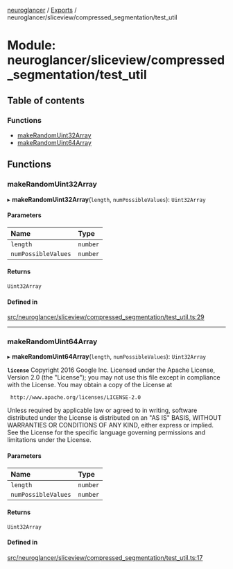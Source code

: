 [neuroglancer](../README.md) / [Exports](../modules.md) / neuroglancer/sliceview/compressed\_segmentation/test\_util

# Module: neuroglancer/sliceview/compressed\_segmentation/test\_util

## Table of contents

### Functions

- [makeRandomUint32Array](neuroglancer_sliceview_compressed_segmentation_test_util.md#makerandomuint32array)
- [makeRandomUint64Array](neuroglancer_sliceview_compressed_segmentation_test_util.md#makerandomuint64array)

## Functions

### makeRandomUint32Array

▸ **makeRandomUint32Array**(`length`, `numPossibleValues`): `Uint32Array`

#### Parameters

| Name | Type |
| :------ | :------ |
| `length` | `number` |
| `numPossibleValues` | `number` |

#### Returns

`Uint32Array`

#### Defined in

[src/neuroglancer/sliceview/compressed_segmentation/test_util.ts:29](https://github.com/ActiveBrainAtlas2/neuroglancer/blob/034b457d/src/neuroglancer/sliceview/compressed_segmentation/test_util.ts#L29)

___

### makeRandomUint64Array

▸ **makeRandomUint64Array**(`length`, `numPossibleValues`): `Uint32Array`

**`license`**
Copyright 2016 Google Inc.
Licensed under the Apache License, Version 2.0 (the "License");
you may not use this file except in compliance with the License.
You may obtain a copy of the License at

     http://www.apache.org/licenses/LICENSE-2.0

Unless required by applicable law or agreed to in writing, software
distributed under the License is distributed on an "AS IS" BASIS,
WITHOUT WARRANTIES OR CONDITIONS OF ANY KIND, either express or implied.
See the License for the specific language governing permissions and
limitations under the License.

#### Parameters

| Name | Type |
| :------ | :------ |
| `length` | `number` |
| `numPossibleValues` | `number` |

#### Returns

`Uint32Array`

#### Defined in

[src/neuroglancer/sliceview/compressed_segmentation/test_util.ts:17](https://github.com/ActiveBrainAtlas2/neuroglancer/blob/034b457d/src/neuroglancer/sliceview/compressed_segmentation/test_util.ts#L17)

